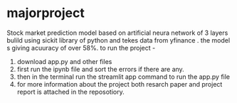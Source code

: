 # majorproject
Stock market prediction model based on artificial neura network of 3 layers bulild using sickit library of python and tekes data from yfinance .
the model s giving acuuracy of over 58%.
to run the project -
1. download app.py and other files
2. first run the ipynb file and sort the errors if there are any.
3. then in the terminal run the streamlit app command to run the app.py file
4. for more information about the project both resarch paper and project report is attached in the reposotiory.
